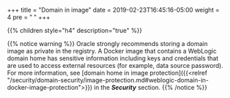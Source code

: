 +++
title = "Domain in image"
date = 2019-02-23T16:45:16-05:00
weight = 4
pre = "<b> </b>"
+++

{{% children style="h4" description="true" %}} 

{{% notice warning %}}
Oracle strongly recommends storing a domain image as private in the registry.
A Docker image that contains a WebLogic domain home has sensitive information
including keys and credentials that are used to access external resources
(for example, data source password). For more information, see
[domain home in image protection]({{<relref "/security/domain-security/image-protection.md#weblogic-domain-in-docker-image-protection">}})
in the ***Security*** section.
{{% /notice %}}
